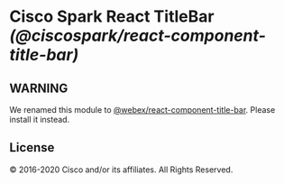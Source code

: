 # Cisco Spark React TitleBar _(@ciscospark/react-component-title-bar)_

## WARNING

We renamed this module to [@webex/react-component-title-bar](https://www.npmjs.com/package/@webex/react-component-title-bar). Please install it instead.

## License

© 2016-2020 Cisco and/or its affiliates. All Rights Reserved.
